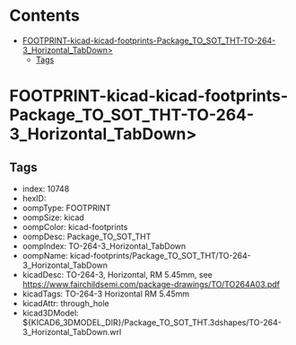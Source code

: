 



Contents
========

* [FOOTPRINT-kicad-kicad-footprints-Package_TO_SOT_THT-TO-264-3_Horizontal_TabDown>](#footprint-kicad-kicad-footprints-package_to_sot_tht-to-264-3_horizontal_tabdown)
	* [Tags](#tags)

# FOOTPRINT-kicad-kicad-footprints-Package_TO_SOT_THT-TO-264-3_Horizontal_TabDown>

## Tags

- index: 10748
- hexID: 
- oompType: FOOTPRINT
- oompSize: kicad
- oompColor: kicad-footprints
- oompDesc: Package_TO_SOT_THT
- oompIndex: TO-264-3_Horizontal_TabDown
- oompName: kicad-footprints/Package_TO_SOT_THT/TO-264-3_Horizontal_TabDown
- kicadDesc: TO-264-3, Horizontal, RM 5.45mm, see https://www.fairchildsemi.com/package-drawings/TO/TO264A03.pdf
- kicadTags: TO-264-3 Horizontal RM 5.45mm
- kicadAttr: through_hole
- kicad3DModel: ${KICAD6_3DMODEL_DIR}/Package_TO_SOT_THT.3dshapes/TO-264-3_Horizontal_TabDown.wrl
